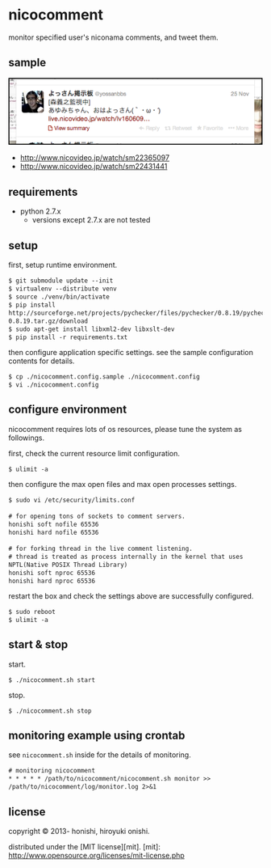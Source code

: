 nicocomment
==
monitor specified user's niconama comments, and tweet them.

sample
-------------
![sample](./sample/screenshot.png)
- http://www.nicovideo.jp/watch/sm22365097
- http://www.nicovideo.jp/watch/sm22431441

requirements
--
- python 2.7.x
    - versions except 2.7.x are not tested

setup
--
first, setup runtime environment.
````
$ git submodule update --init
$ virtualenv --distribute venv
$ source ./venv/bin/activate
$ pip install http://sourceforge.net/projects/pychecker/files/pychecker/0.8.19/pychecker-0.8.19.tar.gz/download
$ sudo apt-get install libxml2-dev libxslt-dev
$ pip install -r requirements.txt
````

then configure application specific settings. see the sample configuration contents for details.
````
$ cp ./nicocomment.config.sample ./nicocomment.config
$ vi ./nicocomment.config
````

configure environment
--
nicocomment requires lots of os resources, please tune the system as followings.

first, check the current resource limit configuration.
````
$ ulimit -a
````

then configure the max open files and max open processes settings.
````
$ sudo vi /etc/security/limits.conf

# for opening tons of sockets to comment servers.
honishi soft nofile 65536
honishi hard nofile 65536

# for forking thread in the live comment listening.
# thread is treated as process internally in the kernel that uses NPTL(Native POSIX Thread Library)
honishi soft nproc 65536
honishi hard nproc 65536
````

restart the box and check the settings above are successfully configured.
````
$ sudo reboot
$ ulimit -a
````

start & stop
--
start.
````
$ ./nicocomment.sh start
````
stop.
````
$ ./nicocomment.sh stop
````

monitoring example using crontab
--
see `nicocomment.sh` inside for the details of monitoring.

	# monitoring nicocomment
	* * * * * /path/to/nicocomment/nicocomment.sh monitor >> /path/to/nicocomment/log/monitor.log 2>&1

license
--
copyright &copy; 2013- honishi, hiroyuki onishi.

distributed under the [MIT license][mit].
[mit]: http://www.opensource.org/licenses/mit-license.php
